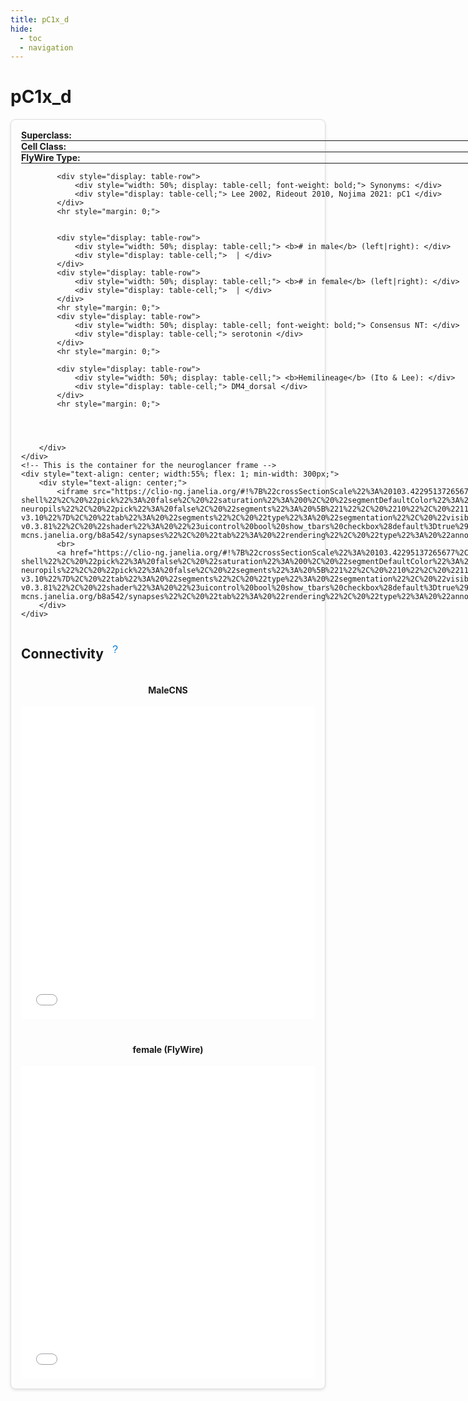 ```yaml
---
title: pC1x_d
hide:
  - toc
  - navigation
---
```


# pC1x_d


<div style="display: flex; flex-wrap: wrap; justify-content: space-between; gap: 20px;">
    <div style="border: 1px solid #ddd; border-radius: 8px; padding: 16px; box-shadow: 0 2px 4px rgba(0, 0, 0, 0.1); width:40%; flex: 1; min-width: 300px;">
        <div style="width: 100%; display: table;">
            <!-- These are the individual properties for the summary -->
            <div style="display: table-row">
                <div style="width: 50%; display: table-cell; font-weight: bold;"> Superclass: </div>
                <div style="display: table-cell;"> cb_intrinsic </div>
            </div>
            <hr style="margin: 0;">
            <div style="display: table-row">
                <div style="width: 50%; display: table-cell; font-weight: bold;"> Cell Class: </div>
                <div style="display: table-cell;"> None </div>
            </div>
            <hr style="margin: 0;">
            <div style="display: table-row">
                <div style="width: 50%; display: table-cell; font-weight: bold;"> FlyWire Type: </div>
                <div style="display: table-cell;"> None </div>
            </div>
            <hr style="margin: 0;">
            
            
            
            <div style="display: table-row">
                <div style="width: 50%; display: table-cell; font-weight: bold;"> Synonyms: </div>
                <div style="display: table-cell;"> Lee 2002, Rideout 2010, Nojima 2021: pC1 </div>
            </div>
            <hr style="margin: 0;">
            
            
            <div style="display: table-row">
                <div style="width: 50%; display: table-cell;"> <b># in male</b> (left|right): </div>
                <div style="display: table-cell;">  | </div>
            </div>
            <div style="display: table-row">
                <div style="width: 50%; display: table-cell;"> <b># in female</b> (left|right): </div>
                <div style="display: table-cell;">  | </div>
            </div>
            <hr style="margin: 0;">
            <div style="display: table-row">
                <div style="width: 50%; display: table-cell; font-weight: bold;"> Consensus NT: </div>
                <div style="display: table-cell;"> serotonin </div>
            </div>
            <hr style="margin: 0;">
            
            <div style="display: table-row">
                <div style="width: 50%; display: table-cell;"> <b>Hemilineage</b> (Ito & Lee): </div>
                <div style="display: table-cell;"> DM4_dorsal </div>
            </div>
            <hr style="margin: 0;">
            
            
            
            
        </div>
    </div>
    <!-- This is the container for the neuroglancer frame -->
    <div style="text-align: center; width:55%; flex: 1; min-width: 300px;">
        <div style="text-align: center;">
            <iframe src="https://clio-ng.janelia.org/#!%7B%22crossSectionScale%22%3A%20103.42295137265677%2C%20%22dimensions%22%3A%20%7B%22x%22%3A%20%5B8e-09%2C%20%22m%22%5D%2C%20%22y%22%3A%20%5B8e-09%2C%20%22m%22%5D%2C%20%22z%22%3A%20%5B8e-09%2C%20%22m%22%5D%7D%2C%20%22layers%22%3A%20%5B%7B%22blend%22%3A%20%22default%22%2C%20%22name%22%3A%20%22em%22%2C%20%22shaderControls%22%3A%20%7B%7D%2C%20%22source%22%3A%20%7B%22enableDefaultSubsources%22%3A%20false%2C%20%22subsources%22%3A%20%7B%22default%22%3A%20true%7D%2C%20%22url%22%3A%20%22precomputed%3A//gs%3A//cns-full-clahe%22%7D%2C%20%22tab%22%3A%20%22source%22%2C%20%22type%22%3A%20%22image%22%7D%2C%20%7B%22name%22%3A%20%22maleCNS%22%2C%20%22segmentDefaultColor%22%3A%20%22%2300e9e7%22%2C%20%22segments%22%3A%20%5B%2212893%22%2C%20%2213449%22%5D%2C%20%22selectedAlpha%22%3A%200.14%2C%20%22source%22%3A%20%7B%22enableDefaultSubsources%22%3A%20false%2C%20%22subsources%22%3A%20%7B%22default%22%3A%20true%2C%20%22meshes%22%3A%20true%7D%2C%20%22url%22%3A%20%22dvid%3A//https%3A//emdata-mcns.janelia.org/b8a542/segmentation%3Fdvid-service%3Dhttps%3A//ngsupport-bmcp5imp6q-uk.a.run.app%22%7D%2C%20%22tab%22%3A%20%22source%22%2C%20%22toolBindings%22%3A%20%7B%22Q%22%3A%20%22selectSegments%22%7D%2C%20%22type%22%3A%20%22segmentation%22%7D%2C%20%7B%22name%22%3A%20%22female%20%28FlyWire%29%22%2C%20%22segments%22%3A%20%5B%5D%2C%20%22selectedAlpha%22%3A%200.14%2C%20%22source%22%3A%20%22precomputed%3A//https%3A//flyem.mrc-lmb.cam.ac.uk/flyconnectome/flywire2mcns/783%22%2C%20%22tab%22%3A%20%22source%22%2C%20%22type%22%3A%20%22segmentation%22%7D%2C%20%7B%22colorSeed%22%3A%201336242844%2C%20%22meshSilhouetteRendering%22%3A%207%2C%20%22name%22%3A%20%22brain-neuropil-shell%22%2C%20%22pick%22%3A%20false%2C%20%22saturation%22%3A%200%2C%20%22segmentDefaultColor%22%3A%20%22%23ffffff%22%2C%20%22segments%22%3A%20%5B%221%22%2C%20%222%22%2C%20%223%22%5D%2C%20%22selectedAlpha%22%3A%200%2C%20%22source%22%3A%20%7B%22enableDefaultSubsources%22%3A%20false%2C%20%22subsources%22%3A%20%7B%22default%22%3A%20true%2C%20%22mesh%22%3A%20true%2C%20%22properties%22%3A%20true%7D%2C%20%22url%22%3A%20%22precomputed%3A//gs%3A//flyem-cns-roi-7c971aa681da83f9a074a1f0e8ef60f4/fullbrain-major-shells%22%7D%2C%20%22tab%22%3A%20%22rendering%22%2C%20%22type%22%3A%20%22segmentation%22%7D%2C%20%7B%22colorSeed%22%3A%201336242844%2C%20%22meshSilhouetteRendering%22%3A%207%2C%20%22name%22%3A%20%22vnc-neuropil-shell%22%2C%20%22pick%22%3A%20false%2C%20%22saturation%22%3A%200%2C%20%22segmentDefaultColor%22%3A%20%22%23ffffff%22%2C%20%22segments%22%3A%20%5B%221%22%5D%2C%20%22selectedAlpha%22%3A%200%2C%20%22source%22%3A%20%7B%22enableDefaultSubsources%22%3A%20false%2C%20%22subsources%22%3A%20%7B%22default%22%3A%20true%2C%20%22mesh%22%3A%20true%2C%20%22properties%22%3A%20true%7D%2C%20%22url%22%3A%20%22precomputed%3A//gs%3A//flyem-cns-roi-7c971aa681da83f9a074a1f0e8ef60f4/vnc-neuropil-shell%22%7D%2C%20%22tab%22%3A%20%22rendering%22%2C%20%22type%22%3A%20%22segmentation%22%7D%2C%20%7B%22meshSilhouetteRendering%22%3A%204%2C%20%22name%22%3A%20%22brain-neuropils%22%2C%20%22pick%22%3A%20false%2C%20%22segments%22%3A%20%5B%221%22%2C%20%2210%22%2C%20%2211%22%2C%20%2212%22%2C%20%2213%22%2C%20%2214%22%2C%20%2215%22%2C%20%2216%22%2C%20%2217%22%2C%20%2218%22%2C%20%2219%22%2C%20%222%22%2C%20%2220%22%2C%20%2221%22%2C%20%2222%22%2C%20%2223%22%2C%20%2224%22%2C%20%2225%22%2C%20%2226%22%2C%20%2227%22%2C%20%2228%22%2C%20%2229%22%2C%20%223%22%2C%20%2230%22%2C%20%2231%22%2C%20%2232%22%2C%20%2233%22%2C%20%2234%22%2C%20%2235%22%2C%20%2236%22%2C%20%2237%22%2C%20%2238%22%2C%20%2239%22%2C%20%224%22%2C%20%2240%22%2C%20%2241%22%2C%20%2242%22%2C%20%2243%22%2C%20%2244%22%2C%20%2245%22%2C%20%2246%22%2C%20%2247%22%2C%20%2248%22%2C%20%2249%22%2C%20%225%22%2C%20%2250%22%2C%20%2251%22%2C%20%2252%22%2C%20%2253%22%2C%20%2254%22%2C%20%2255%22%2C%20%2256%22%2C%20%2257%22%2C%20%2258%22%2C%20%2259%22%2C%20%226%22%2C%20%2260%22%2C%20%2261%22%2C%20%2262%22%2C%20%2263%22%2C%20%2264%22%2C%20%2265%22%2C%20%2266%22%2C%20%2267%22%2C%20%2268%22%2C%20%2269%22%2C%20%227%22%2C%20%2270%22%2C%20%2271%22%2C%20%2272%22%2C%20%2273%22%2C%20%2274%22%2C%20%2275%22%2C%20%2276%22%2C%20%2277%22%2C%20%2278%22%2C%20%2279%22%2C%20%228%22%2C%20%2280%22%2C%20%2281%22%2C%20%2282%22%2C%20%2283%22%2C%20%2284%22%2C%20%2285%22%2C%20%2286%22%2C%20%229%22%2C%20%2293%22%2C%20%2294%22%2C%20%2295%22%2C%20%2296%22%5D%2C%20%22selectedAlpha%22%3A%200%2C%20%22source%22%3A%20%7B%22enableDefaultSubsources%22%3A%20false%2C%20%22subsources%22%3A%20%7B%22default%22%3A%20true%2C%20%22mesh%22%3A%20true%2C%20%22properties%22%3A%20true%7D%2C%20%22url%22%3A%20%22precomputed%3A//gs%3A//flyem-cns-roi-7c971aa681da83f9a074a1f0e8ef60f4/fullbrain-roi-v3.10%22%7D%2C%20%22tab%22%3A%20%22segments%22%2C%20%22type%22%3A%20%22segmentation%22%2C%20%22visible%22%3A%20false%7D%2C%20%7B%22meshSilhouetteRendering%22%3A%204%2C%20%22name%22%3A%20%22vnc-neuropils%22%2C%20%22pick%22%3A%20false%2C%20%22segments%22%3A%20%5B%2210%22%2C%20%2211%22%2C%20%2212%22%2C%20%2213%22%2C%20%2214%22%2C%20%2215%22%2C%20%2216%22%2C%20%2217%22%2C%20%2218%22%2C%20%2219%22%2C%20%2220%22%2C%20%2221%22%2C%20%2222%22%2C%20%2223%22%2C%20%2224%22%2C%20%2225%22%2C%20%2226%22%2C%20%2227%22%2C%20%224%22%2C%20%225%22%2C%20%226%22%2C%20%227%22%2C%20%228%22%2C%20%229%22%5D%2C%20%22selectedAlpha%22%3A%200%2C%20%22source%22%3A%20%7B%22enableDefaultSubsources%22%3A%20false%2C%20%22subsources%22%3A%20%7B%22default%22%3A%20true%2C%20%22mesh%22%3A%20true%2C%20%22properties%22%3A%20true%7D%2C%20%22url%22%3A%20%22precomputed%3A//gs%3A//flyem-cns-roi-7c971aa681da83f9a074a1f0e8ef60f4/malecns-vnc-neuropil-roi-v0%22%7D%2C%20%22tab%22%3A%20%22segments%22%2C%20%22type%22%3A%20%22segmentation%22%2C%20%22visible%22%3A%20false%7D%2C%20%7B%22filterBySegmentation%22%3A%20%5B%22segments%22%5D%2C%20%22linkedSegmentationLayer%22%3A%20%7B%22segments%22%3A%20%22maleCNS%22%7D%2C%20%22name%22%3A%20%22synapses-v0.3.81%22%2C%20%22shader%22%3A%20%22%23uicontrol%20bool%20show_tbars%20checkbox%28default%3Dtrue%29%5Cn%23uicontrol%20bool%20show_psds%20checkbox%28default%3Dtrue%29%5Cn%23uicontrol%20float%20confidence_threshold%20slider%28min%3D0.0%2C%20max%3D1.0%2C%20step%3D0.1%2C%20default%3D0.5%29%5Cn%5Cn%23uicontrol%20float%20radius%20slider%28min%3D3%2C%20max%3D20%2C%20step%3D1%2C%20default%3D5%29%5Cn%23uicontrol%20float%20opacity%20slider%28min%3D0%2C%20max%3D1%2C%20step%3D0.1%2C%20default%3D1%29%5Cn%23uicontrol%20float%20opacity3D%20slider%28min%3D0%2C%20max%3D1%2C%20step%3D0.1%2C%20default%3D1%29%5Cn%23uicontrol%20vec3%20tbar_color%20color%28default%3D%5C%22%23FFFF00%5C%22%29%5Cn%23uicontrol%20vec3%20psd_color%20color%28default%3D%5C%22%23808080%5C%22%29%5Cn%5Cnvoid%20main%28%29%20%7B%5Cn%20%20if%20%28prop_confidence%28%29%20%3C%20confidence_threshold%29%20%7B%5Cn%20%20%20%20%20%20discard%3B%5Cn%20%20%7D%5Cn%5Cn%20%20setPointMarkerSize%28radius%29%3B%5Cn%20%20float%20final_opacity%20%3D%20PROJECTION_VIEW%20%3F%20opacity3D%20%3A%20opacity%3B%5Cn%20%20setPointMarkerBorderColor%28vec4%280%2C%200%2C%200%2C%20final_opacity%29%29%3B%5Cn%5Cn%20%20if%20%28prop_rendering_attribute%28%29%20%3D%3D%204%29%20%7B%5Cn%20%20%20%20if%20%28%21show_tbars%29%5Cn%20%20%20%20%20%20discard%3B%5Cn%20%20%20%20setColor%28vec4%28tbar_color%2C%20final_opacity%29%29%3B%5Cn%20%20%7D%20else%20if%20%28prop_rendering_attribute%28%29%20%3D%3D%205%29%20%7B%5Cn%20%20%20%20if%20%28%21show_psds%29%5Cn%20%20%20%20%20%20discard%3B%5Cn%20%20%20%20setColor%28vec4%28psd_color%2C%20final_opacity%29%29%3B%5Cn%20%20%7D%20else%20%7B%5Cn%20%20%20%20setColor%28vec4%28defaultColor%28%29%2C%20final_opacity%29%29%3B%5Cn%20%20%7D%5Cn%7D%5Cn%22%2C%20%22source%22%3A%20%22dvid%3A//https%3A//emdata-mcns.janelia.org/b8a542/synapses%22%2C%20%22tab%22%3A%20%22rendering%22%2C%20%22type%22%3A%20%22annotation%22%2C%20%22visible%22%3A%20false%7D%5D%2C%20%22layout%22%3A%20%223d%22%2C%20%22position%22%3A%20%5B49318.5%2C%2027318.5%2C%2031583.5%5D%2C%20%22projectionScale%22%3A%2059240.674328068664%2C%20%22selectedLayer%22%3A%20%7B%22layer%22%3A%20%22female%20%28FlyWire%29%22%7D%2C%20%22showAxisLines%22%3A%20false%2C%20%22showSlices%22%3A%20false%2C%20%22title%22%3A%20%22CNS-v0.3.81%22%7D" width="90%" height="500px" style="border:none;"></iframe>
            <br>
            <a href="https://clio-ng.janelia.org/#!%7B%22crossSectionScale%22%3A%20103.42295137265677%2C%20%22dimensions%22%3A%20%7B%22x%22%3A%20%5B8e-09%2C%20%22m%22%5D%2C%20%22y%22%3A%20%5B8e-09%2C%20%22m%22%5D%2C%20%22z%22%3A%20%5B8e-09%2C%20%22m%22%5D%7D%2C%20%22layers%22%3A%20%5B%7B%22blend%22%3A%20%22default%22%2C%20%22name%22%3A%20%22em%22%2C%20%22shaderControls%22%3A%20%7B%7D%2C%20%22source%22%3A%20%7B%22enableDefaultSubsources%22%3A%20false%2C%20%22subsources%22%3A%20%7B%22default%22%3A%20true%7D%2C%20%22url%22%3A%20%22precomputed%3A//gs%3A//cns-full-clahe%22%7D%2C%20%22tab%22%3A%20%22source%22%2C%20%22type%22%3A%20%22image%22%7D%2C%20%7B%22name%22%3A%20%22maleCNS%22%2C%20%22segmentDefaultColor%22%3A%20%22%2300e9e7%22%2C%20%22segments%22%3A%20%5B%2212893%22%2C%20%2213449%22%5D%2C%20%22selectedAlpha%22%3A%200.14%2C%20%22source%22%3A%20%7B%22enableDefaultSubsources%22%3A%20false%2C%20%22subsources%22%3A%20%7B%22default%22%3A%20true%2C%20%22meshes%22%3A%20true%7D%2C%20%22url%22%3A%20%22dvid%3A//https%3A//emdata-mcns.janelia.org/b8a542/segmentation%3Fdvid-service%3Dhttps%3A//ngsupport-bmcp5imp6q-uk.a.run.app%22%7D%2C%20%22tab%22%3A%20%22source%22%2C%20%22toolBindings%22%3A%20%7B%22Q%22%3A%20%22selectSegments%22%7D%2C%20%22type%22%3A%20%22segmentation%22%7D%2C%20%7B%22name%22%3A%20%22female%20%28FlyWire%29%22%2C%20%22segments%22%3A%20%5B%5D%2C%20%22selectedAlpha%22%3A%200.14%2C%20%22source%22%3A%20%22precomputed%3A//https%3A//flyem.mrc-lmb.cam.ac.uk/flyconnectome/flywire2mcns/783%22%2C%20%22tab%22%3A%20%22source%22%2C%20%22type%22%3A%20%22segmentation%22%7D%2C%20%7B%22colorSeed%22%3A%201336242844%2C%20%22meshSilhouetteRendering%22%3A%207%2C%20%22name%22%3A%20%22brain-neuropil-shell%22%2C%20%22pick%22%3A%20false%2C%20%22saturation%22%3A%200%2C%20%22segmentDefaultColor%22%3A%20%22%23ffffff%22%2C%20%22segments%22%3A%20%5B%221%22%2C%20%222%22%2C%20%223%22%5D%2C%20%22selectedAlpha%22%3A%200%2C%20%22source%22%3A%20%7B%22enableDefaultSubsources%22%3A%20false%2C%20%22subsources%22%3A%20%7B%22default%22%3A%20true%2C%20%22mesh%22%3A%20true%2C%20%22properties%22%3A%20true%7D%2C%20%22url%22%3A%20%22precomputed%3A//gs%3A//flyem-cns-roi-7c971aa681da83f9a074a1f0e8ef60f4/fullbrain-major-shells%22%7D%2C%20%22tab%22%3A%20%22rendering%22%2C%20%22type%22%3A%20%22segmentation%22%7D%2C%20%7B%22colorSeed%22%3A%201336242844%2C%20%22meshSilhouetteRendering%22%3A%207%2C%20%22name%22%3A%20%22vnc-neuropil-shell%22%2C%20%22pick%22%3A%20false%2C%20%22saturation%22%3A%200%2C%20%22segmentDefaultColor%22%3A%20%22%23ffffff%22%2C%20%22segments%22%3A%20%5B%221%22%5D%2C%20%22selectedAlpha%22%3A%200%2C%20%22source%22%3A%20%7B%22enableDefaultSubsources%22%3A%20false%2C%20%22subsources%22%3A%20%7B%22default%22%3A%20true%2C%20%22mesh%22%3A%20true%2C%20%22properties%22%3A%20true%7D%2C%20%22url%22%3A%20%22precomputed%3A//gs%3A//flyem-cns-roi-7c971aa681da83f9a074a1f0e8ef60f4/vnc-neuropil-shell%22%7D%2C%20%22tab%22%3A%20%22rendering%22%2C%20%22type%22%3A%20%22segmentation%22%7D%2C%20%7B%22meshSilhouetteRendering%22%3A%204%2C%20%22name%22%3A%20%22brain-neuropils%22%2C%20%22pick%22%3A%20false%2C%20%22segments%22%3A%20%5B%221%22%2C%20%2210%22%2C%20%2211%22%2C%20%2212%22%2C%20%2213%22%2C%20%2214%22%2C%20%2215%22%2C%20%2216%22%2C%20%2217%22%2C%20%2218%22%2C%20%2219%22%2C%20%222%22%2C%20%2220%22%2C%20%2221%22%2C%20%2222%22%2C%20%2223%22%2C%20%2224%22%2C%20%2225%22%2C%20%2226%22%2C%20%2227%22%2C%20%2228%22%2C%20%2229%22%2C%20%223%22%2C%20%2230%22%2C%20%2231%22%2C%20%2232%22%2C%20%2233%22%2C%20%2234%22%2C%20%2235%22%2C%20%2236%22%2C%20%2237%22%2C%20%2238%22%2C%20%2239%22%2C%20%224%22%2C%20%2240%22%2C%20%2241%22%2C%20%2242%22%2C%20%2243%22%2C%20%2244%22%2C%20%2245%22%2C%20%2246%22%2C%20%2247%22%2C%20%2248%22%2C%20%2249%22%2C%20%225%22%2C%20%2250%22%2C%20%2251%22%2C%20%2252%22%2C%20%2253%22%2C%20%2254%22%2C%20%2255%22%2C%20%2256%22%2C%20%2257%22%2C%20%2258%22%2C%20%2259%22%2C%20%226%22%2C%20%2260%22%2C%20%2261%22%2C%20%2262%22%2C%20%2263%22%2C%20%2264%22%2C%20%2265%22%2C%20%2266%22%2C%20%2267%22%2C%20%2268%22%2C%20%2269%22%2C%20%227%22%2C%20%2270%22%2C%20%2271%22%2C%20%2272%22%2C%20%2273%22%2C%20%2274%22%2C%20%2275%22%2C%20%2276%22%2C%20%2277%22%2C%20%2278%22%2C%20%2279%22%2C%20%228%22%2C%20%2280%22%2C%20%2281%22%2C%20%2282%22%2C%20%2283%22%2C%20%2284%22%2C%20%2285%22%2C%20%2286%22%2C%20%229%22%2C%20%2293%22%2C%20%2294%22%2C%20%2295%22%2C%20%2296%22%5D%2C%20%22selectedAlpha%22%3A%200%2C%20%22source%22%3A%20%7B%22enableDefaultSubsources%22%3A%20false%2C%20%22subsources%22%3A%20%7B%22default%22%3A%20true%2C%20%22mesh%22%3A%20true%2C%20%22properties%22%3A%20true%7D%2C%20%22url%22%3A%20%22precomputed%3A//gs%3A//flyem-cns-roi-7c971aa681da83f9a074a1f0e8ef60f4/fullbrain-roi-v3.10%22%7D%2C%20%22tab%22%3A%20%22segments%22%2C%20%22type%22%3A%20%22segmentation%22%2C%20%22visible%22%3A%20false%7D%2C%20%7B%22meshSilhouetteRendering%22%3A%204%2C%20%22name%22%3A%20%22vnc-neuropils%22%2C%20%22pick%22%3A%20false%2C%20%22segments%22%3A%20%5B%2210%22%2C%20%2211%22%2C%20%2212%22%2C%20%2213%22%2C%20%2214%22%2C%20%2215%22%2C%20%2216%22%2C%20%2217%22%2C%20%2218%22%2C%20%2219%22%2C%20%2220%22%2C%20%2221%22%2C%20%2222%22%2C%20%2223%22%2C%20%2224%22%2C%20%2225%22%2C%20%2226%22%2C%20%2227%22%2C%20%224%22%2C%20%225%22%2C%20%226%22%2C%20%227%22%2C%20%228%22%2C%20%229%22%5D%2C%20%22selectedAlpha%22%3A%200%2C%20%22source%22%3A%20%7B%22enableDefaultSubsources%22%3A%20false%2C%20%22subsources%22%3A%20%7B%22default%22%3A%20true%2C%20%22mesh%22%3A%20true%2C%20%22properties%22%3A%20true%7D%2C%20%22url%22%3A%20%22precomputed%3A//gs%3A//flyem-cns-roi-7c971aa681da83f9a074a1f0e8ef60f4/malecns-vnc-neuropil-roi-v0%22%7D%2C%20%22tab%22%3A%20%22segments%22%2C%20%22type%22%3A%20%22segmentation%22%2C%20%22visible%22%3A%20false%7D%2C%20%7B%22filterBySegmentation%22%3A%20%5B%22segments%22%5D%2C%20%22linkedSegmentationLayer%22%3A%20%7B%22segments%22%3A%20%22maleCNS%22%7D%2C%20%22name%22%3A%20%22synapses-v0.3.81%22%2C%20%22shader%22%3A%20%22%23uicontrol%20bool%20show_tbars%20checkbox%28default%3Dtrue%29%5Cn%23uicontrol%20bool%20show_psds%20checkbox%28default%3Dtrue%29%5Cn%23uicontrol%20float%20confidence_threshold%20slider%28min%3D0.0%2C%20max%3D1.0%2C%20step%3D0.1%2C%20default%3D0.5%29%5Cn%5Cn%23uicontrol%20float%20radius%20slider%28min%3D3%2C%20max%3D20%2C%20step%3D1%2C%20default%3D5%29%5Cn%23uicontrol%20float%20opacity%20slider%28min%3D0%2C%20max%3D1%2C%20step%3D0.1%2C%20default%3D1%29%5Cn%23uicontrol%20float%20opacity3D%20slider%28min%3D0%2C%20max%3D1%2C%20step%3D0.1%2C%20default%3D1%29%5Cn%23uicontrol%20vec3%20tbar_color%20color%28default%3D%5C%22%23FFFF00%5C%22%29%5Cn%23uicontrol%20vec3%20psd_color%20color%28default%3D%5C%22%23808080%5C%22%29%5Cn%5Cnvoid%20main%28%29%20%7B%5Cn%20%20if%20%28prop_confidence%28%29%20%3C%20confidence_threshold%29%20%7B%5Cn%20%20%20%20%20%20discard%3B%5Cn%20%20%7D%5Cn%5Cn%20%20setPointMarkerSize%28radius%29%3B%5Cn%20%20float%20final_opacity%20%3D%20PROJECTION_VIEW%20%3F%20opacity3D%20%3A%20opacity%3B%5Cn%20%20setPointMarkerBorderColor%28vec4%280%2C%200%2C%200%2C%20final_opacity%29%29%3B%5Cn%5Cn%20%20if%20%28prop_rendering_attribute%28%29%20%3D%3D%204%29%20%7B%5Cn%20%20%20%20if%20%28%21show_tbars%29%5Cn%20%20%20%20%20%20discard%3B%5Cn%20%20%20%20setColor%28vec4%28tbar_color%2C%20final_opacity%29%29%3B%5Cn%20%20%7D%20else%20if%20%28prop_rendering_attribute%28%29%20%3D%3D%205%29%20%7B%5Cn%20%20%20%20if%20%28%21show_psds%29%5Cn%20%20%20%20%20%20discard%3B%5Cn%20%20%20%20setColor%28vec4%28psd_color%2C%20final_opacity%29%29%3B%5Cn%20%20%7D%20else%20%7B%5Cn%20%20%20%20setColor%28vec4%28defaultColor%28%29%2C%20final_opacity%29%29%3B%5Cn%20%20%7D%5Cn%7D%5Cn%22%2C%20%22source%22%3A%20%22dvid%3A//https%3A//emdata-mcns.janelia.org/b8a542/synapses%22%2C%20%22tab%22%3A%20%22rendering%22%2C%20%22type%22%3A%20%22annotation%22%2C%20%22visible%22%3A%20false%7D%5D%2C%20%22layout%22%3A%20%223d%22%2C%20%22position%22%3A%20%5B49318.5%2C%2027318.5%2C%2031583.5%5D%2C%20%22projectionScale%22%3A%2059240.674328068664%2C%20%22selectedLayer%22%3A%20%7B%22layer%22%3A%20%22female%20%28FlyWire%29%22%7D%2C%20%22showAxisLines%22%3A%20false%2C%20%22showSlices%22%3A%20false%2C%20%22title%22%3A%20%22CNS-v0.3.81%22%7D" target="_blank">Open in new tab</a>
        </div>
    </div>
</div>

<div style="display: flex; align-items: center; gap: 8px;">
    <h2>Connectivity</h2>
    <div style="position: relative; display: inline-block;">
        <button style="background-color: transparent; border: none; cursor: pointer; font-size: 16px; color: #0078D4;">&#x3F;</button>
        <div style="visibility: hidden; width: 200px; background-color: #f9f9f9; color: #333; text-align: center; border-radius: 6px; padding: 8px; position: absolute; z-index: 1; bottom: 125%; left: 50%; transform: translateX(-50%); box-shadow: 0px 4px 8px rgba(0, 0, 0, 0.1);">
            The graphs below show the 5 strongest up- and downstream partners for pC1x_d.
            <div style="position: absolute; top: 100%; left: 50%; margin-left: -5px; border-width: 5px; border-style: solid; border-color: #f9f9f9 transparent transparent transparent;"></div>
        </div>
    </div>
</div>

<script>
    document.querySelectorAll('button').forEach(button => {
        button.addEventListener('mouseover', function() {
            this.nextElementSibling.style.visibility = 'visible';
        });
        button.addEventListener('mouseout', function() {
            this.nextElementSibling.style.visibility = 'hidden';
        });
    });
</script>

<div style="display: flex; flex-wrap: wrap; justify-content: space-between; gap: 20px;">
    <div style="flex: 1; min-width: 300px; text-align: center;">
        <h4>MaleCNS</h4>
        <embed type="text/html" src="../graphs/pC1x_d_mcns.html" width="100%" height="500px" style="border:none;"></embed>
    </div>
    <div style="flex: 1; min-width: 300px; text-align: center;">
        <h4>female (FlyWire)</h4>
        <embed type="text/html" src="../graphs/pC1x_d_fw.html" width="100%" height="500px" style="border:none;"></embed>
    </div>
</div>


